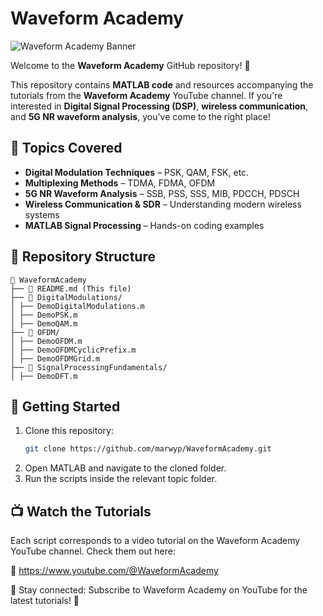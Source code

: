 # Waveform Academy

![Waveform Academy Banner](https://yt3.googleusercontent.com/BqGhcdsjaWOlNWaVWnYcMnhY7Hj9xd2QqA4wcek-UKTht3zTCh-GgLZHuVQMdj-zoD_dpMw2=w1707-fcrop64=1,00005a57ffffa5a8-k-c0xffffffff-no-nd-rj) 

Welcome to the **Waveform Academy** GitHub repository! 🚀  

This repository contains **MATLAB code** and resources accompanying the tutorials from the **Waveform Academy** YouTube channel. If you're interested in **Digital Signal Processing (DSP)**, **wireless communication**, and **5G NR waveform analysis**, you've come to the right place!  

## 📌 Topics Covered  
- **Digital Modulation Techniques** – PSK, QAM, FSK, etc.  
- **Multiplexing Methods** – TDMA, FDMA, OFDM  
- **5G NR Waveform Analysis** – SSB, PSS, SSS, MIB, PDCCH, PDSCH  
- **Wireless Communication & SDR** – Understanding modern wireless systems  
- **MATLAB Signal Processing** – Hands-on coding examples

## 📂 Repository Structure
```
📁 WaveformAcademy
├── 📄 README.md (This file)
├── 📁 DigitalModulations/
│ ├── DemoDigitalModulations.m
│ ├── DemoPSK.m
│ ├── DemoQAM.m
├── 📁 OFDM/
│ ├── DemoOFDM.m
│ ├── DemoOFDMCyclicPrefix.m
│ ├── DemoOFDMGrid.m
├── 📁 SignalProcessingFundamentals/
│ ├── DemoDFT.m
```
## 🔧 Getting Started  
1. Clone this repository:  
   ```bash
   git clone https://github.com/marwyp/WaveformAcademy.git
2. Open MATLAB and navigate to the cloned folder.
3. Run the scripts inside the relevant topic folder.

## 📺 Watch the Tutorials
Each script corresponds to a video tutorial on the Waveform Academy YouTube channel. Check them out here:

🔗 https://www.youtube.com/@WaveformAcademy

📌 Stay connected: Subscribe to Waveform Academy on YouTube for the latest tutorials! 🚀